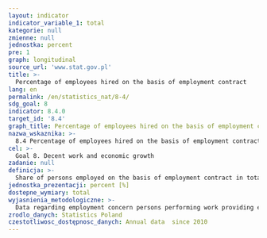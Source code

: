 ```yaml
---
layout: indicator
indicator_variable_1: total
kategorie: null
zmienne: null
jednostka: percent
pre: 1
graph: longitudinal
source_url: 'www.stat.gov.pl'
title: >-
  Percentage of employees hired on the basis of employment contract
lang: en
permalink: /en/statistics_nat/8-4/
sdg_goal: 8
indicator: 8.4.0
target_id: '8.4'
graph_title: Percentage of employees hired on the basis of employment contract
nazwa_wskaznika: >-
  8.4 Percentage of employees hired on the basis of employment contract
cel: >-
  Goal 8. Decent work and economic growth
zadanie: null
definicja: >-
  Share of persons employed on the basis of employment contract in total number of employed persons.
jednostka_prezentacji: percent [%]
dostepne_wymiary: total
wyjasnienia_metodologiczne: >-
  Data regarding employment concern persons performing work providing earnings or income. Data include persons employed in budgetary entities of national defense and public safety.Employed persons include:a) employees hired on the basis of employment contracts (labour contact, posting, appointment, election or service relation) b) employers and own-account workers, i.e.: owners, co-owners and leaseholders of privatefarms in agriculture (including contributing family workers)  owners and co-owners (including contributing family workers  excluding partners in companies who do not work in them), of entities conducting economic activity other than related to private farms in agriculture  other self-employed persons, e.g., persons practising freelance jobs c) outworkers d) agents e) members of agricultural production cooperatives (agricultural producers cooperatives and other cooperatives engaged in agricultural production as well as agricultural farmers cooperatives) f) clergy fulfilling priestly obligations.Data on emloyees hired on the basis of employment contracts concern:a) employment as of 31 XII without converting part-time paid employees into full-time paid employees, each person being listed once according to the main workplace b) the average number of full-time paid employess and part-time paid employess with conversion into full-time paid employees.Full-time paid employees are employed persons on a full-time basis, as defined by a given company or for a given position, as well as persons who, in accordance with regulations, work a shortened work-time period, e.g. due to hazardous conditions, or a longer work-time period, e.g. property caretaker.Part-time paid employees are persons who, in accordance with labour contracts, regularly work on a part-time basis. Part-time paid employees in the main workplace are persons who declared that the given workplace is their main workplace.
zrodlo_danych: Statistics Poland
czestotliwosc_dostępnosc_danych: Annual data  since 2010
---
```

